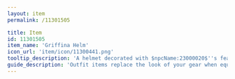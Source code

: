 ```yaml
---
layout: item
permalink: /11301505

title: Item
id: 11301505
item_name: 'Griffina Helm'
icon_url: 'item/icon/11300441.png'
tooltip_description: 'A helmet decorated with $npcName:23000020$''s feathers and beak. Imbued with the spirit of the creature, you can just soar away on its giant wings. Metaphorically, of course.'
guide_description: 'Outfit items replace the look of your gear when equipped.'
---
```

